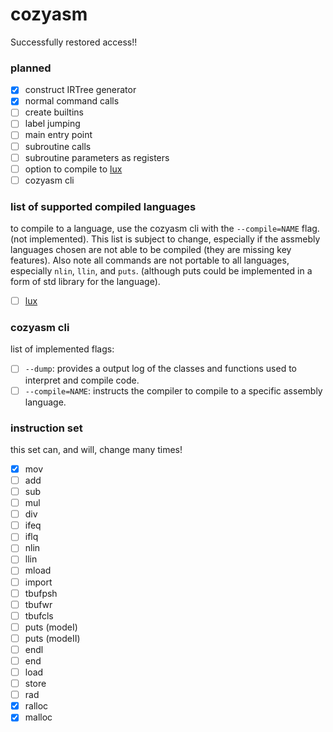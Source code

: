 # cozyasm
Successfully restored access!!
### planned
- [x] construct IRTree generator
- [x] normal command calls
- [ ] create builtins
- [ ] label jumping
- [ ] main entry point
- [ ] subroutine calls
- [ ] subroutine parameters as registers
- [ ] option to compile to [lux](https://github.com/obscuredc/lux)
- [ ] cozyasm cli
### list of supported compiled languages
to compile to a language, use the cozyasm cli with the `--compile=NAME` flag. (not implemented). This list is subject to change, especially if the assmebly languages chosen are not able to be compiled (they are missing key features). Also note all commands are not portable to all languages, especially `nlin`, `llin`, and `puts`. (although puts could be implemented in a form of std library for the language).

- [ ] [lux](https://github.com/obscuredc/lux)
### cozyasm cli
list of implemented flags:

- [ ] `--dump`: provides a output log of the classes and functions used to interpret and compile code.
- [ ] `--compile=NAME`: instructs the compiler to compile to a specific assembly language.

### instruction set
this set can, and will, change many times! 

- [x] mov
- [ ] add
- [ ] sub
- [ ] mul
- [ ] div
- [ ] ifeq
- [ ] iflq
- [ ] nlin
- [ ] llin
- [ ] mload
- [ ] import
- [ ] tbufpsh
- [ ] tbufwr
- [ ] tbufcls
- [ ] puts (modeI)
- [ ] puts (modeII)
- [ ] endl
- [ ] end
- [ ] load
- [ ] store
- [ ] rad
- [x] ralloc
- [x] malloc